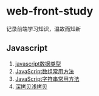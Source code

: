 <!--
 * @Author: llsldwy lilin5@126.com
 * @Date: 2023-07-03 11:05:22
 * @LastEditors: llsldwy lilin5@126.com
 * @LastEditTime: 2023-07-03 11:11:38
 * @FilePath: /web-front-study/README.md
-->
# web-front-study
记录前端学习知识，温故而知新

## Javascript
1. [javascript数据类型](./javascript/01.javascript%E6%95%B0%E6%8D%AE%E7%B1%BB%E5%9E%8B.md)
2. [JavaScript数组常用方法](./javascript/02.JavaScript%E6%95%B0%E7%BB%84%E5%B8%B8%E7%94%A8%E6%96%B9%E6%B3%95.md)
3. [JavaScript字符串常用方法](./javascript/03.JavaScript%E5%AD%97%E7%AC%A6%E4%B8%B2%E5%B8%B8%E7%94%A8%E6%96%B9%E6%B3%95.md)
4. [深拷贝浅拷贝](./javascript/04.%E6%B7%B1%E6%8B%B7%E8%B4%9D%E6%B5%85%E6%8B%B7%E8%B4%9D.md)